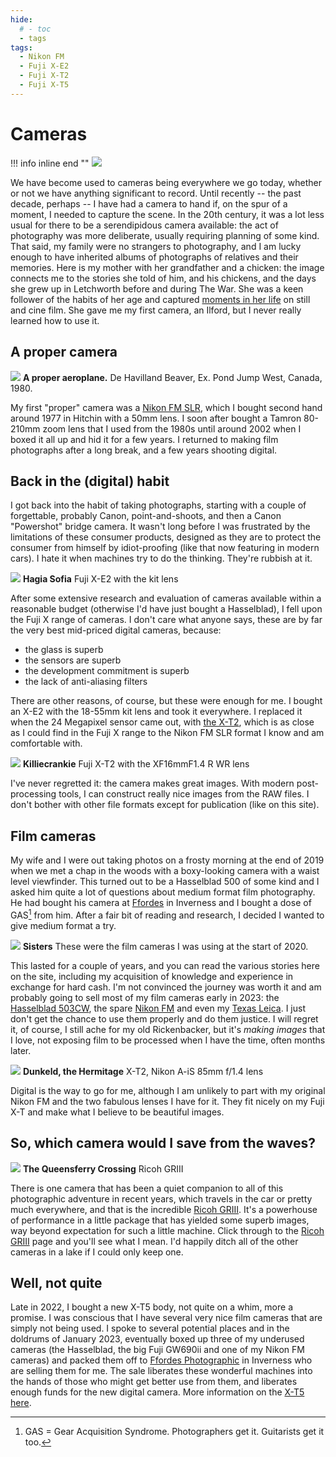 ```yaml
---
hide:
  # - toc
  - tags
tags:
  - Nikon FM
  - Fuji X-E2
  - Fuji X-T2
  - Fuji X-T5
---
```


# Cameras

!!! info inline end ""
    ![](/img/Audrey-Grandfather.jpg)

We have become used to cameras being everywhere we go today, whether or not we have anything significant to record. Until recently -- the past decade, perhaps -- I have had a camera to hand if, on the spur of a moment, I needed to capture the scene. In the 20th century, it was a lot less usual for there to be a serendipidous camera available: the act of photography was more deliberate, usually requiring planning of some kind. That said, my family were no strangers to photography, and I am lucky enough to have inherited albums of photographs of relatives and their memories. Here is my mother with her grandfather and a chicken: the image connects me to the stories she told of him, and his chickens, and the days she grew up in Letchworth before and during The War. She was a keen follower of the habits of her age and captured [moments in her life](../Stories/2020/2020-11-07-Last-frames.md) on still and cine film. She gave me my first camera, an Ilford, but I never really learned how to use it.

## A proper camera

![](/img/Beaver.jpg)
**A proper aeroplane.** De Havilland Beaver, Ex. Pond Jump West, Canada, 1980.

My first "proper" camera was a [Nikon FM SLR](../Cameras/nikon-fm.md), which I bought second hand around 1977 in Hitchin with a 50mm lens. I soon after bought a Tamron 80-210mm zoom lens that I used from the 1980s until around 2002 when I boxed it all up and hid it for a few years. I returned to making film photographs after a long break, and a few years shooting digital.

## Back in the (digital) habit

I got back into the habit of taking photographs, starting with a couple of forgettable, probably Canon, point-and-shoots, and then a Canon "Powershot" bridge camera. It wasn't long before I was frustrated by the limitations of these consumer products, designed as they are to protect the consumer from himself by idiot-proofing (like that now featuring in modern cars). I hate it when machines try to do the thinking. They're rubbish at it. 

![](/img/DSF8960.jpg)
**Hagia Sofia** Fuji X-E2 with the kit lens

After some extensive research and evaluation of cameras available within a reasonable budget (otherwise I'd have just bought a Hasselblad), I fell upon the Fuji X range of cameras. I don't care what anyone says, these are by far the very best mid-priced digital cameras, because:

* the glass is superb
* the sensors are superb
* the development commitment is superb
* the lack of anti-aliasing filters

There are other reasons, of course, but these were enough for me. I bought an X-E2 with the 18-55mm kit lens and took it everywhere. I replaced it when the 24 Megapixel sensor came out, with [the X-T2](../Cameras/fuji-x-t2.md), which is as close as I could find in the Fuji X range to the Nikon FM SLR format I know and am comfortable with. 

![](/img/DSF8375_HDR.jpg)
**Killiecrankie** Fuji X-T2 with the XF16mmF1.4 R WR lens

I've never regretted it: the camera makes great images. With modern post-processing tools, I can construct really nice images from the RAW files. I don't bother with other file formats except for publication (like on this site).

## Film cameras

My wife and I were out taking photos on a frosty morning at the end of 2019 when we met a chap in the woods with a boxy-looking camera with a waist level viewfinder. This turned out to be a Hasselblad 500 of some kind and I asked him quite a lot of questions about medium format film photography. He had bought his camera at [Ffordes](https://www.ffordes.com/) in Inverness and I bought a dose of GAS[^3] from him. After a fair bit of reading and research, I decided I wanted to give medium format a try.  

![](/img/IMG_8897.jpg)
**Sisters** These were the film cameras I was using at the start of 2020.

This lasted for a couple of years, and you can read the various stories here on the site, including my acquisition of knowledge and experience in exchange for hard cash. I'm not convinced the journey was worth it and am probably going to sell most of my film cameras early in 2023: the [Hasselblad 503CW](../Cameras/hasselblad-v.md), the spare [Nikon FM](../Cameras/nikon-fm.md) and even my [Texas Leica](../Cameras/fuji-gw690ii.md). I just don't get the chance to use them properly and do them justice. I will regret it, of course, I still ache for my old Rickenbacker, but it's *making images* that I love, not exposing film to be processed when I have the time, often months later. 

![](/img/DSF0483_Panorama.jpg)
**Dunkeld, the Hermitage** X-T2, Nikon A-iS 85mm f/1.4 lens

Digital is the way to go for me, although I am unlikely to part with my original Nikon FM and the two fabulous lenses I have for it. They fit nicely on my Fuji X-T and make what I believe to be beautiful images.

## So, which camera would I save from the waves?

![](/img/R0000946.jpg)
**The Queensferry Crossing** Ricoh GRIII

There is one camera that has been a quiet companion to all of this photographic adventure in recent years, which travels in the car or pretty much everywhere, and that is the incredible [Ricoh GRIII](../Cameras/ricoh-gr-iii.md). It's a powerhouse of performance in a little package that has yielded some superb images, way beyond expectation for such a little machine. Click through to the [Ricoh GRIII](../Cameras/ricoh-gr-iii.md) page and you'll see what I mean. I'd happily ditch all of the other cameras in a lake if I could only keep one.

## Well, not quite

Late in 2022, I bought a new X-T5 body, not quite on a whim, more a promise. I was conscious that I have several very nice film cameras that are simply not being used. I spoke to several potential places and in the doldrums of January 2023, eventually boxed up three of my underused cameras (the Hasselblad, the big Fuji GW690ii and one of my Nikon FM cameras) and packed them off to [Ffordes Photographic](https://www.ffordes.com/) in Inverness who are selling them for me. The sale liberates these wonderful machines into the hands of those who might get better use from them, and liberates enough funds for the new digital camera. More information on the [X-T5 here](../Cameras/fuji-x-t5.md).


[^3]: GAS = Gear Acquisition Syndrome. Photographers get it. Guitarists get it too.

